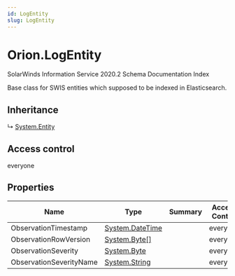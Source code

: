 ```yaml
---
id: LogEntity
slug: LogEntity
---
```


# Orion.LogEntity

SolarWinds Information Service 2020.2 Schema Documentation Index

Base class for SWIS entities which supposed to be indexed in Elasticsearch.

## Inheritance

↳ [System.Entity](./../System/Entity)

## Access control

everyone

## Properties

| Name | Type | Summary | Access Control |
| ------ | ------ | ------ | ------ |
| ObservationTimestamp | [System.DateTime](https://docs.microsoft.com/en-us/dotnet/api/system.datetime) |  | everyone |
| ObservationRowVersion | [System.Byte[]](https://docs.microsoft.com/en-us/dotnet/api/system.byte) |  | everyone |
| ObservationSeverity | [System.Byte](https://docs.microsoft.com/en-us/dotnet/api/system.byte) |  | everyone |
| ObservationSeverityName | [System.String](https://docs.microsoft.com/en-us/dotnet/api/system.string) |  | everyone |


